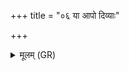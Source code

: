 +++
title = "०६ या आपो दिव्याः"

+++
<details><summary>मूलम् (GR)</summary>

या आपो दिव्याः पयसा मदन्ति  
या अन्तरिक्ष उत पार्थिवा याः ।  
तासां त्वा सर्वासाम् अपाम्  
अभि षिञ्चामि वर्चसा ॥
</details>